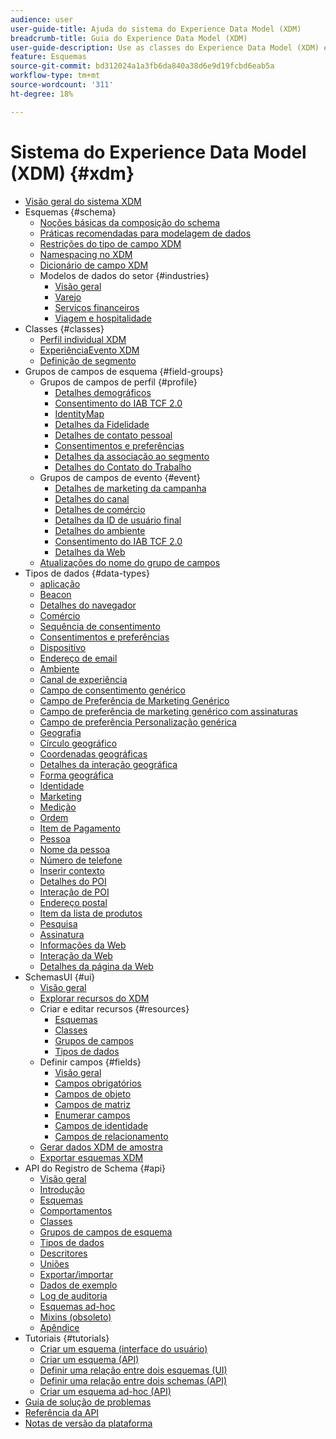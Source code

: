 ```yaml
---
audience: user
user-guide-title: Ajuda do sistema do Experience Data Model (XDM)
breadcrumb-title: Guia do Experience Data Model (XDM)
user-guide-description: Use as classes do Experience Data Model (XDM) e os grupos de campos do esquema para padronizar os dados de experiência.
feature: Esquemas
source-git-commit: bd312024a1a3fb6da840a38d6e9d19fcbd6eab5a
workflow-type: tm+mt
source-wordcount: '311'
ht-degree: 18%

---
```



# Sistema do Experience Data Model (XDM) {#xdm}

* [Visão geral do sistema XDM](home.md)
* Esquemas {#schema}
   * [Noções básicas da composição do schema](schema/composition.md)
   * [Práticas recomendadas para modelagem de dados](schema/best-practices.md)
   * [Restrições do tipo de campo XDM](schema/field-constraints.md)
   * [Namespacing no XDM](./schema/namespaces.md)
   * [Dicionário de campo XDM](schema/field-dictionary.md)
   * Modelos de dados do setor {#industries}
      * [Visão geral](./schema/industries/overview.md)
      * [Varejo](./schema/industries/retail.md)
      * [Serviços financeiros](./schema/industries/financial.md)
      * [Viagem e hospitalidade](./schema/industries/travel-hospitality.md)
* Classes {#classes}
   * [Perfil individual XDM](./classes/individual-profile.md)
   * [ExperiênciaEvento XDM](./classes/experienceevent.md)
   * [Definição de segmento](./classes/segment-definition.md)
* Grupos de campos de esquema {#field-groups}
   * Grupos de campos de perfil {#profile}
      * [Detalhes demográficos](./field-groups/profile/demographic-details.md)
      * [Consentimento do IAB TCF 2.0](./field-groups/profile/iab.md)
      * [IdentityMap](./field-groups/profile/identitymap.md)
      * [Detalhes da Fidelidade](./field-groups/profile/loyalty-details.md)
      * [Detalhes de contato pessoal](./field-groups/profile/personal-contact-details.md)
      * [Consentimentos e preferências](./field-groups/profile/consents.md)
      * [Detalhes da associação ao segmento](./field-groups/profile/segmentation.md)
      * [Detalhes do Contato do Trabalho](./field-groups/profile/work-contact-details.md)
   * Grupos de campos de evento {#event}
      * [Detalhes de marketing da campanha](./field-groups/event/campaign-marketing-details.md)
      * [Detalhes do canal](./field-groups/event/channel-details.md)
      * [Detalhes de comércio](./field-groups/event/commerce-details.md)
      * [Detalhes da ID de usuário final](./field-groups/event/enduserids.md)
      * [Detalhes do ambiente](./field-groups/event/environment-details.md)
      * [Consentimento do IAB TCF 2.0](./field-groups/event/iab.md)
      * [Detalhes da Web](./field-groups/event/web-details.md)
   * [Atualizações do nome do grupo de campos](./field-groups/name-updates.md)
* Tipos de dados {#data-types}
   * [aplicação](./data-types/application.md)
   * [Beacon](./data-types/beacon.md)
   * [Detalhes do navegador](./data-types/browser-details.md)
   * [Comércio](./data-types/commerce.md)
   * [Sequência de consentimento](./data-types/consent-string.md)
   * [Consentimentos e preferências](./data-types/consents.md)
   * [Dispositivo](./data-types/device.md)
   * [Endereço de email](./data-types/email-address.md)
   * [Ambiente](./data-types/environment.md)
   * [Canal de experiência](./data-types/experience-channel.md)
   * [Campo de consentimento genérico](./data-types/consent-field.md)
   * [Campo de Preferência de Marketing Genérico](./data-types/marketing-field.md)
   * [Campo de preferência de marketing genérico com assinaturas](./data-types/marketing-field-subscriptions.md)
   * [Campo de preferência Personalização genérica](./data-types/personalization-field.md)
   * [Geografia](./data-types/geo.md)
   * [Círculo geográfico](./data-types/geo-circle.md)
   * [Coordenadas geográficas](./data-types/geo-coordinates.md)
   * [Detalhes da interação geográfica](./data-types/geo-interaction-details.md)
   * [Forma geográfica](./data-types/geo-shape.md)
   * [Identidade](./data-types/identity.md)
   * [Marketing](./data-types/marketing.md)
   * [Medição](./data-types/measure.md)
   * [Ordem](./data-types/order.md)
   * [Item de Pagamento](./data-types/payment-item.md)
   * [Pessoa](./data-types/person.md)
   * [Nome da pessoa](./data-types/person-name.md)
   * [Número de telefone](./data-types/phone-number.md)
   * [Inserir contexto](./data-types/place-context.md)
   * [Detalhes do POI](./data-types/poi-details.md)
   * [Interação de POI](./data-types/poi-interaction.md)
   * [Endereço postal](./data-types/postal-address.md)
   * [Item da lista de produtos](./data-types/product-list-item.md)
   * [Pesquisa](./data-types/search.md)
   * [Assinatura](./data-types/subscription.md)
   * [Informações da Web](./data-types/web-information.md)
   * [Interação da Web](./data-types/web-interaction.md)
   * [Detalhes da página da Web](./data-types/webpage-details.md)
*  SchemasUI  {#ui}
   * [Visão geral](./ui/overview.md)
   * [Explorar recursos do XDM](./ui/explore.md)
   * Criar e editar recursos {#resources}
      * [Esquemas](./ui/resources/schemas.md)
      * [Classes](./ui/resources/classes.md)
      * [Grupos de campos](./ui/resources/field-groups.md)
      * [Tipos de dados](./ui/resources/data-types.md)
   * Definir campos {#fields}
      * [Visão geral](./ui/fields/overview.md)
      * [Campos obrigatórios](./ui/fields/required.md)
      * [Campos de objeto](./ui/fields/object.md)
      * [Campos de matriz](./ui/fields/array.md)
      * [Enumerar campos](./ui/fields/enum.md)
      * [Campos de identidade](./ui/fields/identity.md)
      * [Campos de relacionamento](./ui/fields/relationship.md)
   * [Gerar dados XDM de amostra](./ui/sample.md)
   * [Exportar esquemas XDM](./ui/export.md)
* API do Registro de Schema {#api}
   * [Visão geral](api/overview.md)
   * [Introdução](api/getting-started.md)
   * [Esquemas](api/schemas.md)
   * [Comportamentos](api/behaviors.md)
   * [Classes](api/classes.md)
   * [Grupos de campos de esquema](api/field-groups.md)
   * [Tipos de dados](api/data-types.md)
   * [Descritores](api/descriptors.md)
   * [Uniões](api/unions.md)
   * [Exportar/importar](api/export-import.md)
   * [Dados de exemplo](api/sample-data.md)
   * [Log de auditoria](api/audit-log.md)
   * [Esquemas ad-hoc](api/ad-hoc.md)
   * [Mixins (obsoleto)](api/mixins.md)
   * [Apêndice](api/appendix.md)
* Tutoriais {#tutorials}
   * [Criar um esquema (interface do usuário)](tutorials/create-schema-ui.md)
   * [Criar um esquema (API)](tutorials/create-schema-api.md)
   * [Definir uma relação entre dois esquemas (UI)](tutorials/relationship-ui.md)
   * [Definir uma relação entre dois schemas (API)](tutorials/relationship-api.md)
   * [Criar um esquema ad-hoc (API)](tutorials/ad-hoc.md)
* [Guia de solução de problemas](troubleshooting-guide.md)
* [Referência da API](https://www.adobe.io/apis/experienceplatform/home/api-reference.html#!acpdr/swagger-specs/schema-registry.yaml)
* [Notas de versão da plataforma](https://www.adobe.com/go/platform-release-notes-en)